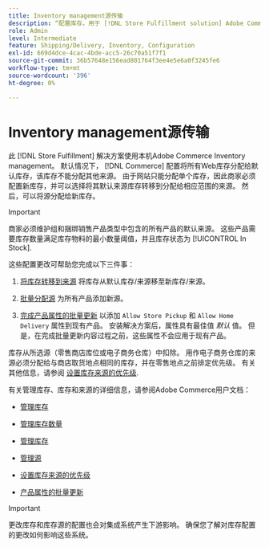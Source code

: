 ```yaml
---
title: Inventory management源传输
description: “配置库存，用于 [!DNL Store Fulfillment solution] Adobe Commerce Inventory management。 设置新库存并从默认库存中转移库存，以便您可以将其分配给为启用“商店提货”功能而配置的来源，该功能是“商店履行”解决方案所必需的。”
role: Admin
level: Intermediate
feature: Shipping/Delivery, Inventory, Configuration
exl-id: 669d4dce-4cac-4bde-acc5-26c70a51f7f1
source-git-commit: 36b57648e156ead801764f3ee4e5e6a0f3245fe6
workflow-type: tm+mt
source-wordcount: '396'
ht-degree: 0%

---
```



# Inventory management源传输

此 [!DNL Store Fulfillment] 解决方案使用本机Adobe Commerce Inventory management。 默认情况下， [!DNL Commerce] 配置将所有Web库存分配给默认库存，该库存不能分配其他来源。 由于网站只能分配单个库存，因此商家必须配置新库存，并可以选择将其默认来源库存转移到分配给相应范围的来源。 然后，可以将源分配给新库存。

>[!IMPORTANT]
>
>商家必须维护组和捆绑销售产品类型中包含的所有产品的默认来源。 这些产品需要库存数量满足库存物料的最小数量阈值，并且库存状态为 [!UICONTROL In Stock].

这些配置更改可帮助您完成以下三件事：

1. [将库存转移到来源](https://docs.magento.com/user-guide/catalog/inventory-bulk-transfer-inventory.html) 将库存从默认库存/来源移至新库存/来源。

1. [批量分配源](https://docs.magento.com/user-guide/catalog/inventory-bulk-assign-sources.html) 为所有产品添加新源。

1. [完成产品属性的批量更新](https://docs.magento.com/user-guide/stores/bulk-product-attribute-update.html) 以添加 `Allow Store Pickup` 和 `Allow Home Delivery` 属性到现有产品。 安装解决方案后，属性具有最佳值 *默认* 值。 但是，在完成批量更新内容过程之前，这些属性不会应用于现有产品。

库存从所选源（零售商店库位或电子商务仓库）中扣除。 用作电子商务仓库的来源必须分配给与商店取货地点相同的库存，并在零售地点之前排定优先级。 有关其他信息，请参阅 [设置库存来源的优先级](https://docs.magento.com/user-guide/catalog/inventory-stock-priority.html).

有关管理库存、库存和来源的详细信息，请参阅Adobe Commerce用户文档：

- [管理库存](https://docs.magento.com/user-guide/catalog/inventory-management.html)

- [管理库存数量](https://docs.magento.com/user-guide/catalog/inventory-manage-inventory-quantities.html)

- [管理库存](https://docs.magento.com/user-guide/catalog/inventory-stock.html)

- [管理源](https://docs.magento.com/user-guide/catalog/inventory-sources.html)

- [设置库存来源的优先级](https://docs.magento.com/user-guide/catalog/inventory-stock-priority.html)

- [产品属性的批量更新](https://docs.magento.com/user-guide/stores/bulk-product-attribute-update.html)


>[!IMPORTANT]
>
>更改库存和库存源的配置也会对集成系统产生下游影响。 确保您了解对库存配置的更改如何影响这些系统。
